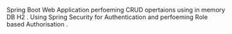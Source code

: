 Spring Boot Web Application perfoeming CRUD opertaions using in memory DB H2 . Using Spring Security for Authentication and perfoeming Role based Authorisation .
